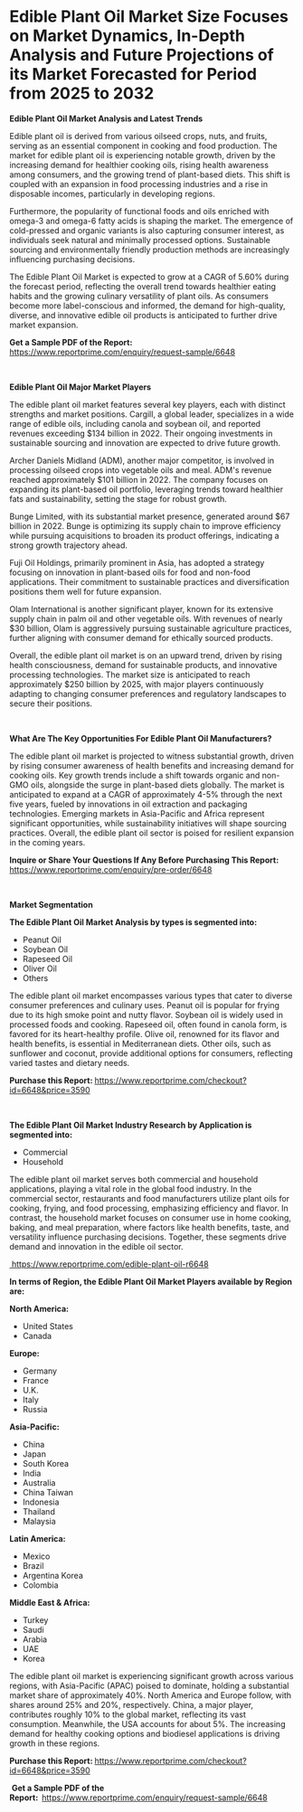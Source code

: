 <p><h1>Edible Plant Oil Market Size Focuses on Market Dynamics, In-Depth Analysis and Future Projections of its Market Forecasted for Period from 2025 to 2032</h1></p><p><strong>Edible Plant Oil Market Analysis and Latest Trends</strong></p>
<p><p>Edible plant oil is derived from various oilseed crops, nuts, and fruits, serving as an essential component in cooking and food production. The market for edible plant oil is experiencing notable growth, driven by the increasing demand for healthier cooking oils, rising health awareness among consumers, and the growing trend of plant-based diets. This shift is coupled with an expansion in food processing industries and a rise in disposable incomes, particularly in developing regions.</p><p>Furthermore, the popularity of functional foods and oils enriched with omega-3 and omega-6 fatty acids is shaping the market. The emergence of cold-pressed and organic variants is also capturing consumer interest, as individuals seek natural and minimally processed options. Sustainable sourcing and environmentally friendly production methods are increasingly influencing purchasing decisions.</p><p>The Edible Plant Oil Market is expected to grow at a CAGR of 5.60% during the forecast period, reflecting the overall trend towards healthier eating habits and the growing culinary versatility of plant oils. As consumers become more label-conscious and informed, the demand for high-quality, diverse, and innovative edible oil products is anticipated to further drive market expansion.</p></p>
<p><strong>Get a Sample PDF of the Report:&nbsp;</strong> <a href="https://www.reportprime.com/enquiry/request-sample/6648?utm_campaign=4558&utm_medium=2&utm_source=Github&utm_content=ia&utm_term=16052025&utm_id=edible-plant-oil">https://www.reportprime.com/enquiry/request-sample/6648</a></p>
<p>&nbsp;</p>
<p><strong>Edible Plant Oil Major Market Players</strong></p>
<p><p>The edible plant oil market features several key players, each with distinct strengths and market positions. Cargill, a global leader, specializes in a wide range of edible oils, including canola and soybean oil, and reported revenues exceeding $134 billion in 2022. Their ongoing investments in sustainable sourcing and innovation are expected to drive future growth.</p><p>Archer Daniels Midland (ADM), another major competitor, is involved in processing oilseed crops into vegetable oils and meal. ADM's revenue reached approximately $101 billion in 2022. The company focuses on expanding its plant-based oil portfolio, leveraging trends toward healthier fats and sustainability, setting the stage for robust growth.</p><p>Bunge Limited, with its substantial market presence, generated around $67 billion in 2022. Bunge is optimizing its supply chain to improve efficiency while pursuing acquisitions to broaden its product offerings, indicating a strong growth trajectory ahead.</p><p>Fuji Oil Holdings, primarily prominent in Asia, has adopted a strategy focusing on innovation in plant-based oils for food and non-food applications. Their commitment to sustainable practices and diversification positions them well for future expansion.</p><p>Olam International is another significant player, known for its extensive supply chain in palm oil and other vegetable oils. With revenues of nearly $30 billion, Olam is aggressively pursuing sustainable agriculture practices, further aligning with consumer demand for ethically sourced products.</p><p>Overall, the edible plant oil market is on an upward trend, driven by rising health consciousness, demand for sustainable products, and innovative processing technologies. The market size is anticipated to reach approximately $250 billion by 2025, with major players continuously adapting to changing consumer preferences and regulatory landscapes to secure their positions.</p></p>
<p>&nbsp;</p>
<p><strong>What Are The Key Opportunities For Edible Plant Oil Manufacturers?</strong></p>
<p><p>The edible plant oil market is projected to witness substantial growth, driven by rising consumer awareness of health benefits and increasing demand for cooking oils. Key growth trends include a shift towards organic and non-GMO oils, alongside the surge in plant-based diets globally. The market is anticipated to expand at a CAGR of approximately 4-5% through the next five years, fueled by innovations in oil extraction and packaging technologies. Emerging markets in Asia-Pacific and Africa represent significant opportunities, while sustainability initiatives will shape sourcing practices. Overall, the edible plant oil sector is poised for resilient expansion in the coming years.</p></p>
<p><strong>Inquire or Share Your Questions If Any Before Purchasing This Report:</strong> <a href="https://www.reportprime.com/enquiry/pre-order/6648?utm_campaign=4558&utm_medium=2&utm_source=Github&utm_content=ia&utm_term=16052025&utm_id=edible-plant-oil">https://www.reportprime.com/enquiry/pre-order/6648</a></p>
<p>&nbsp;</p>
<p><strong>Market Segmentation</strong></p>
<p><strong>The Edible Plant Oil Market Analysis by types is segmented into:</strong></p>
<p><ul><li>Peanut Oil</li><li>Soybean Oil</li><li>Rapeseed Oil</li><li>Oliver Oil</li><li>Others</li></ul></p>
<p><p>The edible plant oil market encompasses various types that cater to diverse consumer preferences and culinary uses. Peanut oil is popular for frying due to its high smoke point and nutty flavor. Soybean oil is widely used in processed foods and cooking. Rapeseed oil, often found in canola form, is favored for its heart-healthy profile. Olive oil, renowned for its flavor and health benefits, is essential in Mediterranean diets. Other oils, such as sunflower and coconut, provide additional options for consumers, reflecting varied tastes and dietary needs.</p></p>
<p><strong>Purchase this Report:&nbsp;</strong><a href="https://www.reportprime.com/checkout?id=6648&price=3590&utm_campaign=4558&utm_medium=2&utm_source=Github&utm_content=ia&utm_term=16052025&utm_id=edible-plant-oil">https://www.reportprime.com/checkout?id=6648&price=3590</a></p>
<p>&nbsp;</p>
<p><strong>The Edible Plant Oil Market Industry Research by Application is segmented into:</strong></p>
<p><ul><li>Commercial</li><li>Household</li></ul></p>
<p><p>The edible plant oil market serves both commercial and household applications, playing a vital role in the global food industry. In the commercial sector, restaurants and food manufacturers utilize plant oils for cooking, frying, and food processing, emphasizing efficiency and flavor. In contrast, the household market focuses on consumer use in home cooking, baking, and meal preparation, where factors like health benefits, taste, and versatility influence purchasing decisions. Together, these segments drive demand and innovation in the edible oil sector.</p></p>
<p><a href="https://www.reportprime.com/edible-plant-oil-r6648?utm_campaign=4558&utm_medium=2&utm_source=Github&utm_content=ia&utm_term=16052025&utm_id=edible-plant-oil">&nbsp;https://www.reportprime.com/edible-plant-oil-r6648</a></p>
<p><strong>In terms of Region, the Edible Plant Oil Market Players available by Region are:</strong></p>
<p>
    <p> <strong> North America: </strong>
        <ul>
            <li>United States</li>
            <li>Canada</li>
        </ul>
        </p> 
    <p> <strong> Europe: </strong>
        <ul>
            <li>Germany</li>
            <li>France</li>
            <li>U.K.</li>
            <li>Italy</li>
            <li>Russia</li>
        </ul>
        </p> 
    <p> <strong> Asia-Pacific: </strong>
        <ul>
            <li>China</li>
            <li>Japan</li>
            <li>South Korea</li>
            <li>India</li>
            <li>Australia</li>
            <li>China Taiwan</li>
            <li>Indonesia</li>
            <li>Thailand</li>
            <li>Malaysia</li>
        </ul>
        </p> 
    <p> <strong> Latin America: </strong>
        <ul>
            <li>Mexico</li>
            <li>Brazil</li>
            <li>Argentina Korea</li>
            <li>Colombia</li>
        </ul>
        </p> 
    <p> <strong> Middle East & Africa: </strong>
        <ul>
            <li>Turkey</li>
            <li>Saudi</li>
            <li>Arabia</li>
            <li>UAE</li>
            <li>Korea</li>
        </ul>
    </p>
    </p>
<p><p>The edible plant oil market is experiencing significant growth across various regions, with Asia-Pacific (APAC) poised to dominate, holding a substantial market share of approximately 40%. North America and Europe follow, with shares around 25% and 20%, respectively. China, a major player, contributes roughly 10% to the global market, reflecting its vast consumption. Meanwhile, the USA accounts for about 5%. The increasing demand for healthy cooking options and biodiesel applications is driving growth in these regions.</p></p>
<p><strong>Purchase this Report: </strong><a href="https://www.reportprime.com/checkout?id=6648&price=3590&utm_campaign=4558&utm_medium=2&utm_source=Github&utm_content=ia&utm_term=16052025&utm_id=edible-plant-oil">https://www.reportprime.com/checkout?id=6648&price=3590</a></p>
<p>&nbsp;<strong>Get a Sample PDF of the Report:&nbsp;&nbsp;</strong><a href="https://www.reportprime.com/enquiry/request-sample/6648?utm_campaign=4558&utm_medium=2&utm_source=Github&utm_content=ia&utm_term=16052025&utm_id=edible-plant-oil">https://www.reportprime.com/enquiry/request-sample/6648</a></p>
<p><strong></strong></p>
<p><p></p><p></p><p></p></p>